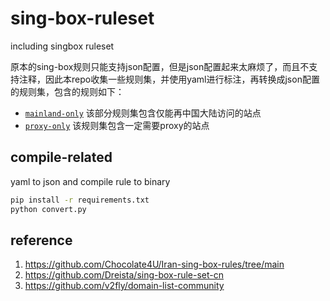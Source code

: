 # sing-box-ruleset
including singbox ruleset

原本的sing-box规则只能支持json配置，但是json配置起来太麻烦了，而且不支持注释，因此本repo收集一些规则集，并使用yaml进行标注，再转换成json配置的规则集，包含的规则如下：
- [`mainland-only`](https://github.com/poetlife/sing-box-ruleset/releases/latest/download/mainland-only.srs) 该部分规则集包含仅能再中国大陆访问的站点
- [`proxy-only`](https://github.com/poetlife/sing-box-ruleset/releases/latest/download/proxy-only.srs) 该规则集包含一定需要proxy的站点


##  compile-related

yaml to json and compile rule to binary
```bash
pip install -r requirements.txt
python convert.py
```


## reference 
1. https://github.com/Chocolate4U/Iran-sing-box-rules/tree/main
2. https://github.com/Dreista/sing-box-rule-set-cn
3. https://github.com/v2fly/domain-list-community